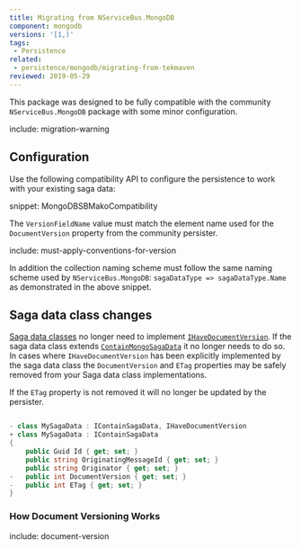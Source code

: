 ```yaml
---
title: Migrating from NServiceBus.MongoDB
component: mongodb
versions: '[1,)'
tags:
 - Persistence
related:
 - persistence/mongodb/migrating-from-tekmaven
reviewed: 2019-05-29
---
```


This package was designed to be fully compatible with the community `NServiceBus.MongoDB` package with some minor configuration.

include: migration-warning

## Configuration

Use the following compatibility API to configure the persistence to work with your existing saga data:

snippet: MongoDBSBMakoCompatibility

The `VersionFieldName` value must match the element name used for the `DocumentVersion` property from the community persister.

include: must-apply-conventions-for-version

In addition the collection naming scheme must follow the same naming scheme used by `NServiceBus.MongoDB`: `sagaDataType => sagaDataType.Name` as demonstrated in the above snippet.

## Saga data class changes

[Saga data classes](/nservicebus/sagas#long-running-means-stateful) no longer need to implement [`IHaveDocumentVersion`](https://github.com/sbmako/NServiceBus.MongoDB#sagas). If the saga data class extends [`ContainMongoSagaData`](https://github.com/sbmako/NServiceBus.MongoDB#sagas) it no longer needs to do so. In cases where `IHaveDocumentVersion` has been explicitly implemented by the saga data class the `DocumentVersion` and `ETag` properties may be safely removed from your Saga data class implementations.

If the `ETag` property is not removed it will no longer be updated by the persister.

```c#

- class MySagaData : IContainSagaData, IHaveDocumentVersion
+ class MySagaData : IContainSagaData
{
	public Guid Id { get; set; }
	public string OriginatingMessageId { get; set; }
	public string Originator { get; set; }
-   public int DocumentVersion { get; set; }
-   public int ETag { get; set; }
}

```

### How Document Versioning Works

include: document-version
